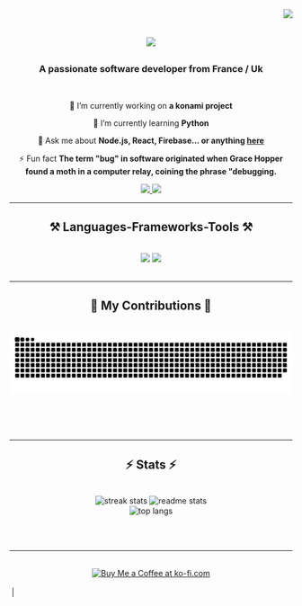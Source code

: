 <html><plasmo-csui></plasmo-csui><head></head><body style=""><img align="right" src="https://visitor-badge.laobi.icu/badge?page_id=salesp07.salesp07">

<h1 align="center">
    <img src="https://readme-typing-svg.herokuapp.com/?font=Righteous&amp;size=35&amp;center=true&amp;vCenter=true&amp;width=500&amp;height=70&amp;duration=4000&amp;lines=Hi+There!+👋;+I'm+_+Mzkt;">
</h1>

<h3 align="center">A passionate software developer from France / Uk</h3>

<br>

<div align="center">

 🔭 I’m currently working on **a konami project**

 🌱 I’m currently learning **Python**

💬 Ask me about **Node.js, React, Firebase... or anything [here](https://github.com/salesp07/salesp07/issues)**

⚡ Fun fact **The term "bug" in software originated when Grace Hopper found a moth in a computer relay, coining the phrase "debugging.**

 </div>

<div align="center"> 
  <a href="https://discord.gg/t9UhYHvz5t">
    <img src="https://dcbadge.vercel.app/api/shield/557900110739275776">
  </a>
  <a href="https://github.com/poloae" target="_blank">
    <img src="https://img.shields.io/badge/GitHub-100000?style=for-the-badge&amp;logo=github&amp;logoColor=white" target="_blank">
  </a>
  
</div>

 <hr>

<h2 align="center">⚒️ Languages-Frameworks-Tools ⚒️</h2>
<br>
<div align="center">
    <img src="https://skillicons.dev/icons?i=react,bootstrap,mui,html,css,vscode,github,figma,tailwind,git,r">
    <img src="https://skillicons.dev/icons?i=nodejs,python,javascript,typescript,express,firebase,mongodb,c,java,nextjs,mysql,flask"><br>
</div>

<br>
<hr>

<div align="center">
  <h2>🐍 My Contributions 🐍</h2>
  <br>
  <img alt="snake eating my contributions" src="https://raw.githubusercontent.com/salesp07/salesp07/output/github-contribution-grid-snake.svg">

  <br><br><br>
</div>

<hr>

<h2 align="center">⚡ Stats ⚡</h2>
<br>
<div align="center">
  <img width="390" src="https://github-readme-streak-stats-salesp07.vercel.app/?user=salesp07&amp;count_private=true&amp;theme=react&amp;border_radius=10" alt="streak stats">
  <img width="390" src="https://github-readme-stats-salesp07.vercel.app/api?username=salesp07&amp;count_private=true&amp;show_icons=true&amp;theme=react&amp;rank_icon=github&amp;border_radius=10" alt="readme stats">
  <br>
  <img width="325" align="center" src="https://github-readme-stats-salesp07.vercel.app/api/top-langs/?username=salesp07&amp;hide=HTML&amp;langs_count=8&amp;layout=compact&amp;theme=react&amp;border_radius=10&amp;size_weight=0.5&amp;count_weight=0.5&amp;exclude_repo=github-readme-stats" alt="top langs">
</div>

<br><br>

<hr>

<br>

<div align="center">
<a href="https://www.buymeacoffee.com/mkzt" target="_blank"><img height="64" style="border:0px;height:64px;" src="https://cdn.buymeacoffee.com/buttons/v2/default-yellow.png" border="0" alt="Buy Me a Coffee at ko-fi.com"></a>
</div>

<br>
<div id="dom-inspector-1709481842938" class="dom-inspector dom-inspector-theme-default" style="z-index: 9999"><div class="content"></div><div class="padding padding-top"></div><div class="padding padding-right"></div><div class="padding padding-bottom"></div><div class="padding padding-left"></div><div class="border border-top"></div><div class="border border-right"></div><div class="border border-bottom"></div><div class="border border-left"></div><div class="margin margin-top"></div><div class="margin margin-right"></div><div class="margin margin-bottom"></div><div class="margin margin-left"></div><div class="tips"><div class="tag"></div><div class="id"></div><div class="class"></div><div class="line">&nbsp;|&nbsp;</div><div class="size"></div><div class="triangle"></div></div></div></body></html>
